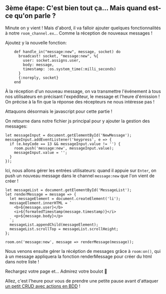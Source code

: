 ## 3ème étape: C'est bien tout ça... Mais quand est-ce qu'on parle ?

Minute on y vient ! Mais d'abord, il va falloir ajouter quelques fonctionnalités à notre ``room_channel.ex``... Comme la réception de nouveaux messages !

Ajoutez y la nouvelle fonction:
```
	def handle_in("message:new", message, socket) do
      broadcast! socket, "message:new", %{
        user: socket.assigns.user,
        body: message,
        timestamp: :os.system_time(:milli_seconds)
      }
      {:noreply, socket}
    end
```
À la réception d'un nouveau message, on va transmettre l'événement à tous nos utilisateurs en précisant l'expéditeur, le message et l'heure d'émission !
On précise à la fin que la réponse des récepteurs ne nous intéresse pas !

Attaquons désormais le javascript pour cette partie !

On retourne dans notre fichier js principal pour y ajouter la gestion des messages:

```
let messageInput = document.getElementById('NewMessage');
messageInput.addEventListener('keypress', e => {
  if (e.keyCode == 13 && messageInput.value != '') {
    room.push('message:new', messageInput.value);
    messageInput.value = '';
  }
});

```

Ici, nous allons gérer les entrées utilisateurs: quand il appuie sur ``Enter``, on push un nouveau message dans le channel ``message:new`` que l'on vient de créer !

```
let messageList = document.getElementById('MessageList');
let renderMessage = message => {
  let messageElement = document.createElement('li');
  messageElement.innerHTML = `
    <b>${message.user}</b>
    <i>${formatedTimestamp(message.timestamp)}</i>
    <p>${message.body}</p>
  `;
  messageList.appendChild(messageElement);
  messageList.scrollTop = messageList.scrollHeight;
};

room.on('message:new', message => renderMessage(message));
```

Nous venons ensuite gérer la récéption de messages grâce à ``room:on()``, qui à un message appliquera la fonction renderMessage pour créer du html dans notre liste !


Rechargez votre page et... Admirez votre boulot :tada:

Allez, c'est l'heure pour vous de prendre une petite pause avant d'attaquer [un petit CRUD avec actions en BDD](https://github.com/unip62/cara-elixir-phoenix/blob/master/CRUD1.md) !
